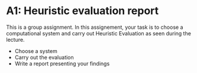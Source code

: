# A1: Heuristic evaluation report

This is a group assignment.
In this assignement, your task is to choose a computational system and carry out Heuristic Evaluation as seen during the lecture.
- Choose a system
- Carry out the evaluation
- Write a report presenting your findings